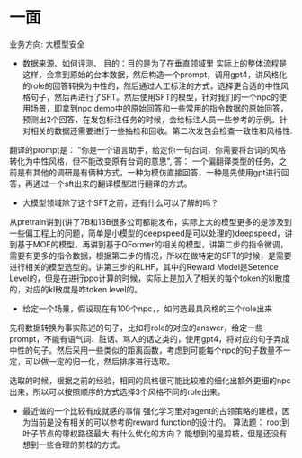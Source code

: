 # 一面
业务方向: 大模型安全
* 数据来源、如何评测、
    目的：目的是为了在垂直领域里
    实际上的整体流程是这样，会拿到原始的台本数据，然后构造一个prompt，调用gpt4，讲风格化的role的回答转换为中性的，然后通过人工标注的方式，选择更合适的中性风格句子，然后再进行了SFT。然后使用SFT的模型，针对我们的一个npc的使用场景，即拿到npc demo中的原始回答和一些常用的指令数据的原始回答，预测出2个回答，在发包标注任务的时候，会给标注人员一些参考的示例。针对相关的数据还需要进行一些抽检和回收。第二次发包会检查一致性和风格性.


翻译的prompt是： "你是一个语言助手，给定你一句台词，你需要将台词的风格转化为中性风格，但不能改变原有台词的意思",
    答： 一个偏翻译类型的任务，之前是有其他的调研是有俩种方式，一种为模仿直接回答，一种是先使用gpt进行回答，再通过一个sft出来的翻译模型进行翻译的方式。
    


* 大模型领域除了这个SFT之前，还有什么可以了解的吗？
 
从pretrain讲到(讲了7B和13B很多公司都能发布，实际上大的模型更多的是涉及到一些偏工程上的问题，简单是小模型的deepspeed是可以处理的)deepspeed，讲到基于MOE的模型，再讲到基于QFormer的相关的模型，讲第二步的指令微调，需要有更多的指令数据，根据第二步的情况，所以在做特定的SFT的时候，是需要进行相关的模型选型的。讲第三步的RLHF，其中的Reward Model是Setence Level的，但是在进行ppo计算的时候，实际上是加入了相关的每个token的kl散度的，对应的kl散度是咋token level的。   



* 给定一个场景，假设现在有100个npc，，如何选最具风格的三个role出来

先将数据转换为事实陈述的句子，比如将role的对应的answer，给定一些prompt，不能有语气词、脏话、骂人的话之类的，使用gpt4，将对应的句子弄成中性的句子。然后采用一些类似的距离函数，考虑到可能每个npc的句子数量不一定，可以做一定的归一化，然后排序进行选取。

选取的时候，根据之前的经验，相同的风格很可能比较难的细化出额外更细的npc出来，所以可以按照顺序的方式选择3个风格不同的role出来。

* 最近做的一个比较有成就感的事情
    强化学习里对agent的占领策略的建模，因为当前是没有相关的可以参考的reward function的设计的。
算法题：
    root到叶子节点的带权路径最大
    有什么优化的方向？ 能想到的是剪枝，但是还没有想到一些合理的剪枝的方式。  



